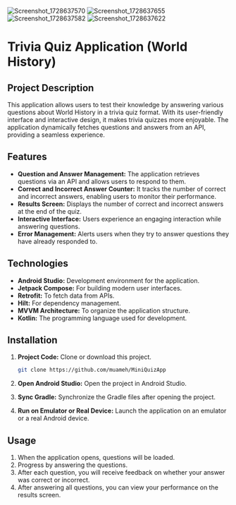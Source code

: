![Screenshot_1728637570](https://github.com/user-attachments/assets/457eaa43-c64c-4875-b0b8-13f8d696d539)
![Screenshot_1728637655](https://github.com/user-attachments/assets/288e9b2b-90d3-49d8-bbc8-868e2c19fd3b)
![Screenshot_1728637582](https://github.com/user-attachments/assets/8ae46174-9d0c-4566-8e16-f33cd1062bbf)
![Screenshot_1728637622](https://github.com/user-attachments/assets/d8eb7c56-bc30-4d81-8537-8312fe80b8ce)

# Trivia Quiz Application (World History)

## Project Description

This application allows users to test their knowledge by answering various questions about World History in a trivia quiz format. With its user-friendly interface and interactive design, it makes trivia quizzes more enjoyable. The application dynamically fetches questions and answers from an API, providing a seamless experience.

## Features

- **Question and Answer Management:** The application retrieves questions via an API and allows users to respond to them.
- **Correct and Incorrect Answer Counter:** It tracks the number of correct and incorrect answers, enabling users to monitor their performance.
- **Results Screen:** Displays the number of correct and incorrect answers at the end of the quiz.
- **Interactive Interface:** Users experience an engaging interaction while answering questions.
- **Error Management:** Alerts users when they try to answer questions they have already responded to.

## Technologies

- **Android Studio:** Development environment for the application.
- **Jetpack Compose:** For building modern user interfaces.
- **Retrofit:** To fetch data from APIs.
- **Hilt:** For dependency management.
- **MVVM Architecture:** To organize the application structure.
- **Kotlin:** The programming language used for development.

## Installation

1. **Project Code:** Clone or download this project.
    ```bash
    git clone https://github.com/muameh/MiniQuizApp
    ```

2. **Open Android Studio:** Open the project in Android Studio.

3. **Sync Gradle:** Synchronize the Gradle files after opening the project.

4. **Run on Emulator or Real Device:** Launch the application on an emulator or a real Android device.

## Usage

1. When the application opens, questions will be loaded.
2. Progress by answering the questions.
3. After each question, you will receive feedback on whether your answer was correct or incorrect.
4. After answering all questions, you can view your performance on the results screen.


